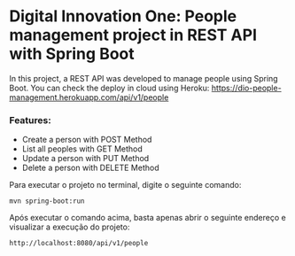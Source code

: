 # Digital Innovation One: People management project in REST API with Spring Boot

In this project, a REST API was developed to manage people using Spring Boot. You can check the deploy in cloud using Heroku: https://dio-people-management.herokuapp.com/api/v1/people

### Features:

* Create a person with POST Method
* List all peoples with GET Method
* Update a person with PUT Method
* Delete a person with DELETE Method

Para executar o projeto no terminal, digite o seguinte comando:

```shell script
mvn spring-boot:run 
```

Após executar o comando acima, basta apenas abrir o seguinte endereço e visualizar a execução do projeto:

```
http://localhost:8080/api/v1/people
```

